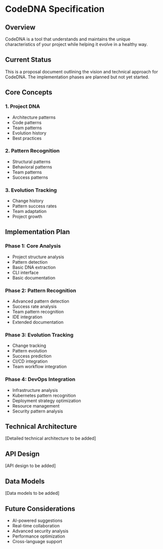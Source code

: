 # CodeDNA Specification

## Overview

CodeDNA is a tool that understands and maintains the unique characteristics of your project while helping it evolve in a healthy way.

## Current Status

This is a proposal document outlining the vision and technical approach for CodeDNA. The implementation phases are planned but not yet started.

## Core Concepts

### 1. Project DNA

- Architecture patterns
- Code patterns
- Team patterns
- Evolution history
- Best practices

### 2. Pattern Recognition

- Structural patterns
- Behavioral patterns
- Team patterns
- Success patterns

### 3. Evolution Tracking

- Change history
- Pattern success rates
- Team adaptation
- Project growth

## Implementation Plan

### Phase 1: Core Analysis

- Project structure analysis
- Pattern detection
- Basic DNA extraction
- CLI interface
- Basic documentation

### Phase 2: Pattern Recognition

- Advanced pattern detection
- Success rate analysis
- Team pattern recognition
- IDE integration
- Extended documentation

### Phase 3: Evolution Tracking

- Change tracking
- Pattern evolution
- Success prediction
- CI/CD integration
- Team workflow integration

### Phase 4: DevOps Integration

- Infrastructure analysis
- Kubernetes pattern recognition
- Deployment strategy optimization
- Resource management
- Security pattern analysis

## Technical Architecture

[Detailed technical architecture to be added]

## API Design

[API design to be added]

## Data Models

[Data models to be added]

## Future Considerations

- AI-powered suggestions
- Real-time collaboration
- Advanced security analysis
- Performance optimization
- Cross-language support
